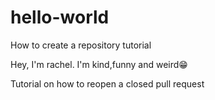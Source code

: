 # hello-world
How to create a repository tutorial 

Hey, I'm rachel. I'm kind,funny and weird😁

Tutorial on how to reopen a closed pull request 
